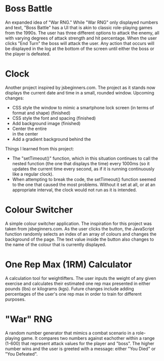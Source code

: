 # Boss Battle

An expanded idea of "War RNG." While "War RNG" only displayed numbers and text, "Boss Battle" has a UI that is akin to classic role-playing games from the 1990s. The user has three different options to attack the enemy, all with varying degrees of attack strength and hit percentage. When the user clicks "End Turn" the boss will attack the user. Any action that occurs will be displayed in the log at the bottom of the screen until either the boss or the player is defeated. 

# Clock 

Another project inspired by jsbeginners.com. The project as it stands now displays the current date and time in a small, rounded window. 
Upcoming changes: 
  - CSS style the window to mimic a smartphone lock screen (in terms of format and shape) (finished)
  - CSS style the font and spacing (finished)
  - Add background image (finished)
  - Center the entire <div> in the center
  - Add a gradient background behind the <div>

Things I learned from this project:
  - The "setTimeout()" function, which in this situation continues to call the nested function (the one that displays the time) every       1000ms (so it updates the current time every second, as if it is running continuously like a regular clock). 
  - When attempting to break the code, the setTimeout() function seemed to the one that caused the most problems. Without it set at all,     or at an appropriate interval, the clock would not run as it is intended. 

# Colour Switcher

A simple colour switcher application. The inspiration for this project was taken from jsbeginners.com. As the user clicks the button, the JavaScript function randomly selects an index of an array of colours and changes the background of the page. The text value inside the button also changes to the name of the colour that is currently displayed.

# One Rep Max (1RM) Calculator 

A calculation tool for weightlifters. The user inputs the weight of any given exercise and calculates their estimated one rep max presented in either pounds (lbs) or kilograms (kgs). Future changes include adding percentages of the user's one rep max in order to train for different purposes. 

# "War" RNG

A random number generator that mimics a combat scenario in a role-playing game. It compares two numbers against eachother within a range (1-600) that represent attack values for the player and "boss". The higher number wins and the user is greeted with a message: either "You Died" or "You Defeated".
